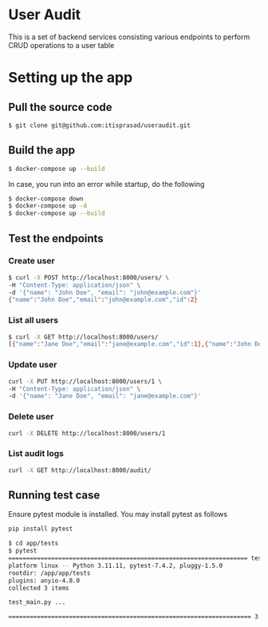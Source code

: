 # User Audit
This is a set of backend services consisting various endpoints to perform CRUD operations to a user table

# Setting up the app
## Pull the source code
```bash
$ git clone git@github.com:itisprasad/useraudit.git
```

## Build the app
```bash
$ docker-compose up --build
```    

In case, you run into an error while startup, do the following
```bash
$ docker-compose down
$ docker-compose up -d
$ docker-compose up --build
```    

## Test the endpoints
### Create user
```bash
$ curl -X POST http://localhost:8000/users/ \
-H "Content-Type: application/json" \
-d '{"name": "John Doe", "email": "john@example.com"}'
{"name":"John Doe","email":"john@example.com","id":2}
``` 

### List all users
```bash
$ curl -X GET http://localhost:8000/users/
[{"name":"Jane Doe","email":"jane@example.com","id":1},{"name":"John Doe","email":"john@example.com","id":2}]i
``` 

### Update user
```bash
curl -X PUT http://localhost:8000/users/1 \
-H "Content-Type: application/json" \
-d '{"name": "Jane Doe", "email": "jane@example.com"}'
``` 

### Delete user
```bash
curl -X DELETE http://localhost:8000/users/1
``` 

### List audit logs
```bash
curl -X GET http://localhost:8000/audit/
``` 

## Running test case
Ensure pytest module is installed.
You may install pytest as follows

```bash
pip install pytest
``` 

```bash
$ cd app/tests
$ pytest
=================================================================== test session starts ====================================================================
platform linux -- Python 3.11.11, pytest-7.4.2, pluggy-1.5.0
rootdir: /app/app/tests
plugins: anyio-4.8.0
collected 3 items

test_main.py ...                                                                                                                                     [100%]

==================================================================== 3 passed in 0.86s =====================================================================
```
